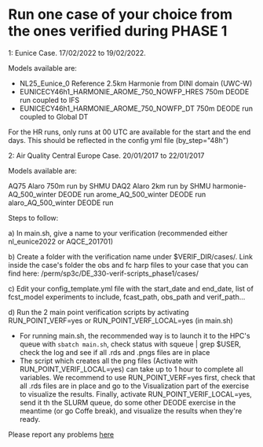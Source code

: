 # Run one case of your choice from the ones verified during PHASE 1

1: Eunice Case. 17/02/2022 to 19/02/2022.

Models available are:
- NL25_Eunice_0 Reference 2.5km Harmonie from DINI domain (UWC-W)
- EUNICECY46h1_HARMONIE_AROME_750_NOWFP_HRES 750m DEODE run coupled to IFS
- EUNICECY46h1_HARMONIE_AROME_750_NOWFP_DT   750m DEODE run coupled to Global DT

For the HR runs, only runs at 00 UTC are available for the start and the end days. This should be reflected in the config yml file (by_step="48h")
 

2: Air Quality Central Europe Case. 20/01/2017 to 22/01/2017

Models available are:

AQ75 Alaro 750m run by SHMU
DAQ2 Alaro 2km  run by SHMU
harmonie-AQ_500_winter DEODE run
arome_AQ_500_winter    DEODE run
alaro_AQ_500_winter    DEODE run


Steps to follow:

a) In main.sh, give a name to your verification (recommended either nl_eunice2022 or AQCE_201701)

b) Create a folder with the verification name under $VERIF_DIR/cases/. Link inside the case's folder the obs and fc harp files to your case that you can find here:
 /perm/sp3c/DE_330-verif-scripts_phase1/cases/

c) Edit your config_template.yml file with the start_date and end_date, list of fcst_model experiments to include, fcast_path, obs_path and verif_path...

d) Run the 2 main point verification scripts by activating RUN_POINT_VERF=yes or RUN_POINT_VERF_LOCAL=yes (in main.sh)

* For running main.sh, the recommended way is to launch it to the HPC's queue with `sbatch main.sh`, check status with squeue | grep $USER, check the log and see if all .rds and .pngs files are in place
* The script which creates all the png files (Activate with RUN_POINT_VERIF_LOCAL=yes) can take up to 1 hour to complete all variables. We recommend to use RUN_POINT_VERF=yes first, check that all .rds files are in place and go to the Visualization part of the exercise to visualize the results. Finally, activate RUN_POINT_VERIF_LOCAL=yes, send it th the SLURM queue, do some other DEODE exercise in the meantime (or go Coffe break), and visualize the results when they're ready.


Please report any problems [here](https://github.com/destination-earth-digital-twins/DE330_Training_2024/issues)

